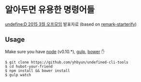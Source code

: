 # 알아두면 유용한 명령어들 

[undefine:D 2015 3월 오프모임](http://onoffmix.com/event/43376) 발표자료 (based on [remark-starterify](https://github.com/chitacan/remark-starterify))

## Usage

Make sure you have [node](https://nodejs.org/) (v0.10.*), [gulp](https://github.com/gulpjs/gulp/blob/master/docs/getting-started.md), [bower](http://bower.io/#install-bower) :hand:

    $ git clone https://github.com/yhbyun/undefined-cli-tools
    $ cd hubot-your-friend
    $ npm install && bower install
    $ gulp watch
